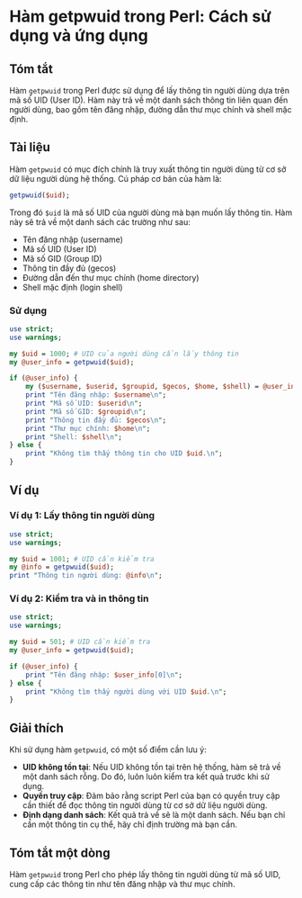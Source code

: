 <!--
Meta Description: # Hàm getpwuid trong Perl: Cách sử dụng và ứng dụng ## Tóm tắt Hàm `getpwuid` trong Perl được sử dụng để lấy thông tin người dùng dựa trên mã số UID (...
Meta Keywords: uid, thông, tin, người, dùng
-->

# Hàm getpwuid trong Perl: Cách sử dụng và ứng dụng

## Tóm tắt
Hàm `getpwuid` trong Perl được sử dụng để lấy thông tin người dùng dựa trên mã số UID (User ID). Hàm này trả về một danh sách thông tin liên quan đến người dùng, bao gồm tên đăng nhập, đường dẫn thư mục chính và shell mặc định.

## Tài liệu
Hàm `getpwuid` có mục đích chính là truy xuất thông tin người dùng từ cơ sở dữ liệu người dùng hệ thống. Cú pháp cơ bản của hàm là:

```perl
getpwuid($uid);
```

Trong đó `$uid` là mã số UID của người dùng mà bạn muốn lấy thông tin. Hàm này sẽ trả về một danh sách các trường như sau:

- Tên đăng nhập (username)
- Mã số UID (User ID)
- Mã số GID (Group ID)
- Thông tin đầy đủ (gecos)
- Đường dẫn đến thư mục chính (home directory)
- Shell mặc định (login shell)

### Sử dụng
```perl
use strict;
use warnings;

my $uid = 1000; # UID của người dùng cần lấy thông tin
my @user_info = getpwuid($uid);

if (@user_info) {
    my ($username, $userid, $groupid, $gecos, $home, $shell) = @user_info;
    print "Tên đăng nhập: $username\n";
    print "Mã số UID: $userid\n";
    print "Mã số GID: $groupid\n";
    print "Thông tin đầy đủ: $gecos\n";
    print "Thư mục chính: $home\n";
    print "Shell: $shell\n";
} else {
    print "Không tìm thấy thông tin cho UID $uid.\n";
}
```

## Ví dụ
### Ví dụ 1: Lấy thông tin người dùng
```perl
use strict;
use warnings;

my $uid = 1001; # UID cần kiểm tra
my @info = getpwuid($uid);
print "Thông tin người dùng: @info\n";
```

### Ví dụ 2: Kiểm tra và in thông tin
```perl
use strict;
use warnings;

my $uid = 501; # UID cần kiểm tra
my @user_info = getpwuid($uid);

if (@user_info) {
    print "Tên đăng nhập: $user_info[0]\n";
} else {
    print "Không tìm thấy người dùng với UID $uid.\n";
}
```

## Giải thích
Khi sử dụng hàm `getpwuid`, có một số điểm cần lưu ý:

- **UID không tồn tại**: Nếu UID không tồn tại trên hệ thống, hàm sẽ trả về một danh sách rỗng. Do đó, luôn luôn kiểm tra kết quả trước khi sử dụng.
- **Quyền truy cập**: Đảm bảo rằng script Perl của bạn có quyền truy cập cần thiết để đọc thông tin người dùng từ cơ sở dữ liệu người dùng.
- **Định dạng danh sách**: Kết quả trả về sẽ là một danh sách. Nếu bạn chỉ cần một thông tin cụ thể, hãy chỉ định trường mà bạn cần.

## Tóm tắt một dòng
Hàm `getpwuid` trong Perl cho phép lấy thông tin người dùng từ mã số UID, cung cấp các thông tin như tên đăng nhập và thư mục chính.